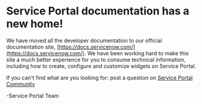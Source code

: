 # Service Portal documentation has a new home!

We have moved all the developer documentation to our official documentation site, [https://docs.servicenow.com/](https://docs.servicenow.com/). We have been working hard to make this site a much better experience for you to consume technical information, including how to create, configure and customize widgets on Service Portal.

If you can't find what are you looking for: post a question on [Service Portal Community](https://community.servicenow.com/community/service-automation-platform?tagSet=2302)

-Service Portal Team
